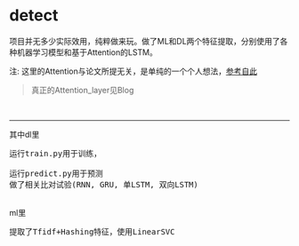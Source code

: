 # detect
项目并无多少实际效用，纯粹做来玩。做了ML和DL两个特征提取，分别使用了各种机器学习模型和基于Attention的LSTM。

注: 这里的Attention与论文所提无关，是单纯的一个个人想法，[参考自此](https://github.com/philipperemy/keras-attention-mechanism)
>真正的Attention_layer见Blog

<br><hr>
其中dl里
<pre>
运行train.py用于训练，<br>
运行predict.py用于预测
做了相关比对试验(RNN, GRU, 单LSTM, 双向LSTM)
</pre>
<br>
ml里
<pre>提取了Tfidf+Hashing特征，使用LinearSVC</pre>
